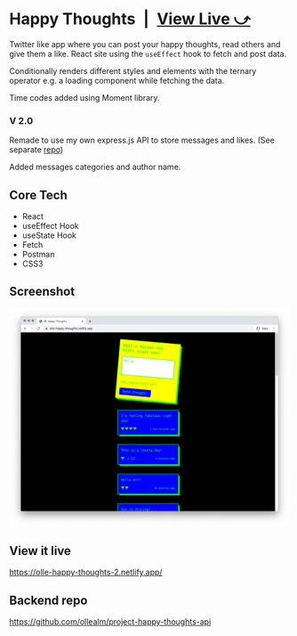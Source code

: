 # Happy Thoughts&ensp;|&ensp;[View Live &#10555;](https://olle-happy-thoughts-2.netlify.app/)

Twitter like app where you can post your happy thoughts, read others and give them a like. 
React site using the `useEffect` hook to fetch and post data.

Conditionally renders different styles and elements with the ternary operator e.g.
a loading component while fetching the data. 

Time codes added using Moment library.

### V 2.0
Remade to use my own express.js API to store messages and likes. (See separate [repo](https://github.com/ollealm/project-happy-thoughts-api))

Added messages categories and author name.

## Core Tech
* React
* useEffect Hook
* useState Hook
* Fetch
* Postman
* CSS3

## Screenshot
![Screenshot](screenshot.jpg)

## View it live
https://olle-happy-thoughts-2.netlify.app/

## Backend repo
https://github.com/ollealm/project-happy-thoughts-api
